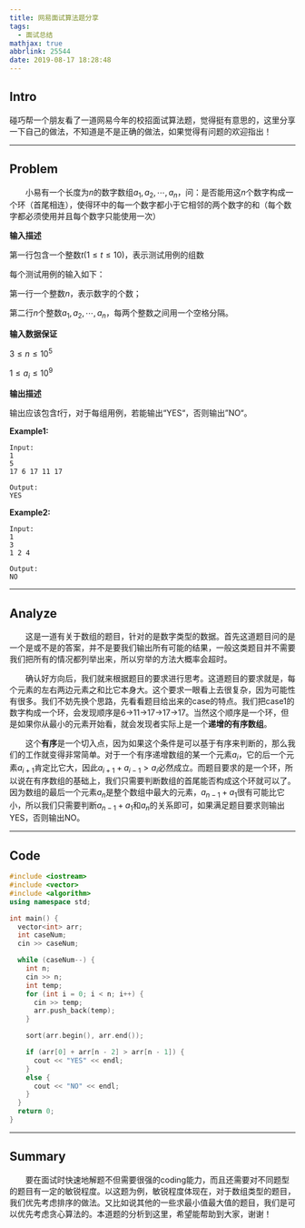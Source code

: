 ```yaml
---
title: 网易面试算法题分享
tags:
  - 面试总结
mathjax: true
abbrlink: 25544
date: 2019-08-17 18:28:48
---
```


## Intro

碰巧帮一个朋友看了一道网易今年的校招面试算法题，觉得挺有意思的，这里分享一下自己的做法，不知道是不是正确的做法，如果觉得有问题的欢迎指出！

<!-- more -->

---

## Problem

&emsp;&emsp;小易有一个长度为$n$的数字数组$a_1, a_2, \cdots, a_n$，问：是否能用这$n$个数字构成一个环（首尾相连），使得环中的每一个数字都小于它相邻的两个数字的和（每个数字都必须使用并且每个数字只能使用一次）

**输入描述**

第一行包含一个整数$t(1 \le t \le 10)$，表示测试用例的组数

每个测试用例的输入如下：

第一行一个整数$n$，表示数字的个数；

第二行$n$个整数$a_1, a_2, \cdots, a_n$，每两个整数之间用一个空格分隔。

**输入数据保证**

$3 \le n \le 10^5$

$1 \le a_i \le 10^9$

**输出描述**

输出应该包含$t$行，对于每组用例，若能输出“YES“，否则输出”NO“。

**Example1:**

```
Input:
1
5
17 6 17 11 17

Output:
YES
```

**Example2:**

```
Input:
1
3
1 2 4

Output:
NO
```

---

## Analyze

&emsp;&emsp;这是一道有关于数组的题目，针对的是数字类型的数据。首先这道题目问的是一个是或不是的答案，并不是要我们输出所有可能的结果，一般这类题目并不需要我们把所有的情况都列举出来，所以穷举的方法大概率会超时。

&emsp;&emsp;确认好方向后，我们就来根据题目的要求进行思考。这道题目的要求就是，每个元素的左右两边元素之和比它本身大。这个要求一眼看上去很复杂，因为可能性有很多。我们不妨先换个思路，先看看题目给出来的case的特点。我们把case1的数字构成一个环，会发现顺序是6->11->17->17->17。当然这个顺序是一个环，但是如果你从最小的元素开始看，就会发现者实际上是一个**递增的有序数组**。

&emsp;&emsp;这个**有序**是一个切入点，因为如果这个条件是可以基于有序来判断的，那么我们的工作就变得非常简单。对于一个有序递增数组的某一个元素$a_i$，它的后一个元素$a_{i+1}$肯定比它大，因此$a_{i+1} + a_{i-1} \gt a_i$必然成立。而题目要求的是一个环，所以说在有序数组的基础上，我们只需要判断数组的首尾能否构成这个环就可以了。因为数组的最后一个元素$a_n$是整个数组中最大的元素，$a_{n-1} + a_1$很有可能比它小，所以我们只需要判断$a_{n-1}+a_1$和$a_n$的关系即可，如果满足题目要求则输出YES，否则输出NO。

---

## Code

```c++
#include <iostream>
#include <vector>
#include <algorithm>
using namespace std;

int main() {
  vector<int> arr;
  int caseNum;
  cin >> caseNum;

  while (caseNum--) {
    int n;
    cin >> n;
    int temp;
    for (int i = 0; i < n; i++) {
      cin >> temp;
      arr.push_back(temp);
    }

    sort(arr.begin(), arr.end());

    if (arr[0] + arr[n - 2] > arr[n - 1]) {
      cout << "YES" << endl;
    }
    else {
      cout << "NO" << endl;
    }
  }
  return 0;
}
```

---

## Summary

&emsp;&emsp;要在面试时快速地解题不但需要很强的coding能力，而且还需要对不同题型的题目有一定的敏锐程度。以这题为例，敏锐程度体现在，对于数组类型的题目，我们优先考虑排序的做法。又比如说其他的一些求最小值最大值的题目，我们是可以优先考虑贪心算法的。本道题的分析到这里，希望能帮助到大家，谢谢！
